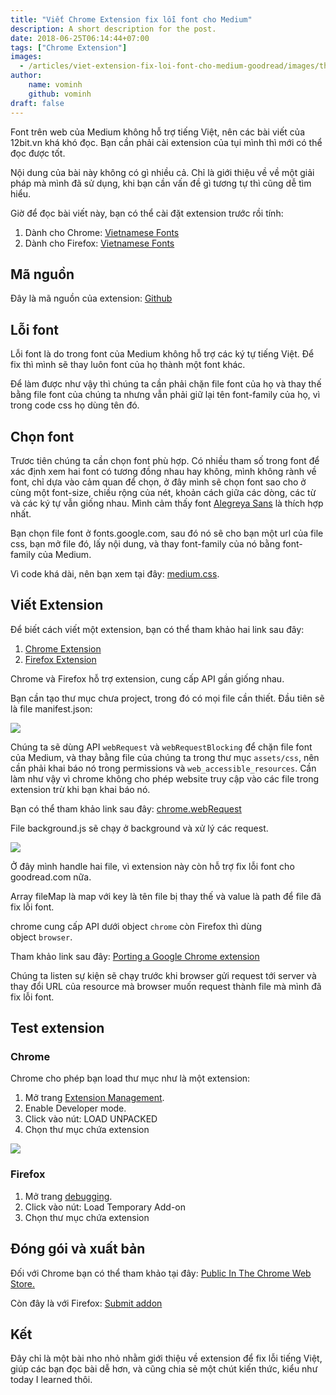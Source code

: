 ```yaml
---
title: "Viết Chrome Extension fix lỗi font cho Medium"
description: A short description for the post.
date: 2018-06-25T06:14:44+07:00
tags: ["Chrome Extension"]
images:
  - /articles/viet-extension-fix-loi-font-cho-medium-goodread/images/thumbnail.png
author:
    name: vominh
    github: vominh
draft: false
---
```


Font trên web của Medium không hỗ trợ tiếng Việt, nên các bài viết của 12bit.vn khá khó đọc. Bạn cần phải cài extension của tụi mình thì mới có thể đọc được tốt.

Nội dung của bài này không có gì nhiều cả. Chỉ là giới thiệu về về một giải pháp mà mình đã sử dụng, khi bạn cần vấn đề gì tương tự thì cũng dễ tìm hiểu.

Giờ để đọc bài viết này, bạn có thể cài đặt extension trước rồi tính:

1. Dành cho Chrome: [Vietnamese Fonts](https://chrome.google.com/webstore/detail/vietnamese-fonts/kgobddnnjblfgabopmdcdloiaajmpgha)
1. Dành cho Firefox: [Vietnamese Fonts](https://addons.mozilla.org/en-US/firefox/addon/vietnamese-fonts/)

## Mã nguồn

Đây là mã nguồn của extension: [Github](https://github.com/nguyenvanduocit/vietnamese-fonts)

## Lỗi font

Lỗi font là do trong font của Medium không hỗ trợ các ký tự tiếng Việt. Để fix thì mình sẽ thay luôn font của họ thành một font khác.

Để làm được như vậy thì chúng ta cần phải chặn file font của họ và thay thế bằng file font của chúng ta nhưng vẫn phải giữ lại tên font-family của họ, vì trong code css họ dùng tên đó.

## Chọn font

Trươc tiên chúng ta cần chọn font phù hợp. Có nhiều tham số trong font để xác định xem hai font có tương đồng nhau hay không, mình không rành về font, chỉ dựa vào cảm quan để chọn, ở đây mình sẽ chọn font sao cho ở cùng một font-size, chiều rộng của nét, khoản cách giữa các dòng, các từ và các ký tự vẫn giống nhau. Mình cảm thấy font [Alegreya Sans](https://fonts.google.com/specimen/Alegreya+Sans) là thích hợp nhất.

Bạn chọn file font ở fonts.google.com, sau đó nó sẽ cho bạn một url của file css, bạn mở file đó, lấy nội dung, và thay font-family của nó bằng font-family của Medium.

Vì code khá dài, nên bạn xem tại đây: [medium.css](https://github.com/nguyenvanduocit/vietnamese-fonts/blob/master/assets/css/medium.css).

## Viết Extension

Để biết cách viết một extension, bạn có thể tham khảo hai link sau đây:

1. [Chrome Extension](https://developer.chrome.com/extensions/extension)
1. [Firefox Extension](https://developer.mozilla.org/en-US/docs/Mozilla/Add-ons/WebExtensions/API/extension)

Chrome và Firefox hỗ trợ extension, cung cấp API gần giống nhau.

Bạn cần tạo thư mục chưa project, trong đó có mọi file cần thiết. Đầu tiên sẽ là file manifest.json:

![](/articles/viet-extension-fix-loi-font-cho-medium-goodread/images/thumbnail.png)

Chúng ta sẽ dùng API `webRequest` và `webRequestBlocking` để chặn file font của Medium, và thay bằng file của chúng ta trong thư mục `assets/css`, nên cần phải khai báo nó trong permissions và `web_accessible_resources`. Cần làm như vậy vì chrome không cho phép website truy cập vào các file trong extension trừ khi bạn khai báo nó.

Bạn có thể tham khảo link sau đây: [chrome.webRequest](https://developer.chrome.com/extensions/webRequest)

File background.js sẽ chạy ở background và xử lý các request.

![](/articles/viet-extension-fix-loi-font-cho-medium-goodread/images/background.png)

Ở đây mình handle hai file, vì extension này còn hỗ trợ fix lỗi font cho goodread.com nữa.

Array fileMap là map với key là tên file bị thay thế và value là path để file đã fix lỗi font.

chrome cung cấp API dưới object `chrome` còn Firefox thì dùng object `browser`.

Tham khảo link sau đây: [Porting a Google Chrome extension](https://developer.mozilla.org/en-US/docs/Mozilla/Add-ons/WebExtensions/Porting_a_Google_Chrome_extension)

Chúng ta listen sự kiện sẽ chạy trước khi browser gửi request tới server và thay đổi URL của resource mà browser muốn request thành file mà mình đã fix lỗi font.

## Test extension

### Chrome

Chrome cho phép bạn load thư mục như là một extension:

1. Mở trang [Extension Management](about:invalid#zSoyz).
2. Enable Developer mode.
3. Click vào nút: LOAD UNPACKED
4. Chọn thư mục chứa extension

![](/articles/viet-extension-fix-loi-font-cho-medium-goodread/images/load-chrome-extension.png)

### Firefox

1.  Mở trang [debugging](about:invalid#zSoyz).
2.  Click vào nút: Load Temporary Add-on
3.  Chọn thư mục chứa extension

## Đóng gói và xuất bản

Đối với Chrome bạn có thể tham khảo tại đây: [Public In The Chrome Web Store.](https://developer.chrome.com/webstore/publish)

Còn đây là với Firefox: [Submit addon](https://addons.mozilla.org/vi/developers/addon/submit/agreement)

## Kết

Đây chỉ là một bài nho nhỏ nhằm giới thiệu về extension để fix lỗi tiếng Việt, giúp các bạn đọc bài dễ hơn, và cũng chia sẻ một chút kiến thức, kiểu như today I learned thôi.
